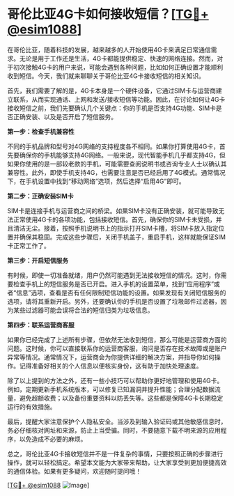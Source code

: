 # 哥伦比亚4G卡如何接收短信？[[TG💪+ @esim1088](https://t.me/s/esim1088)]

在哥伦比亚，随着科技的发展，越来越多的人开始使用4G卡来满足日常通信需求。无论是用于工作还是生活，4G卡都能提供稳定、快速的网络连接。然而，对于初次接触4G卡的用户来说，可能会遇到各种问题，比如如何正确设置才能顺利收到短信。今天，我们就来聊聊关于哥伦比亚4G卡接收短信的相关知识。

首先，我们需要了解的是，4G卡本身是一个硬件设备，它通过SIM卡与运营商建立联系，从而实现通话、上网和发送/接收短信等功能。因此，在讨论如何让4G卡接收短信之前，我们先要确认几个关键点：你的手机是否支持4G功能、SIM卡是否正确安装、以及是否开启了短信服务。

**第一步：检查手机兼容性**

不同的手机品牌和型号对4G网络的支持程度各不相同。如果你打算使用4G卡，首先要确保你的手机能够支持4G网络。一般来说，现代智能手机几乎都支持4G，但如果你使用的是一部较老款的手机，可能需要查阅说明书或咨询专业人士以确认其兼容性。此外，即使手机支持4G，也需要注意是否已经启用了4G模式。通常情况下，在手机设置中找到“移动网络”选项，然后选择“启用4G”即可。

**第二步：正确安装SIM卡**

SIM卡是连接手机与运营商之间的桥梁。如果SIM卡没有正确安装，就可能导致无法正常使用4G卡的各项功能，包括接收短信。首先，确保你的SIM卡未受损，并且清洁无尘。接着，按照手机说明书上的指示打开SIM卡槽，将SIM卡放入指定位置并确保其稳固。完成这些步骤后，关闭手机盖子，重启手机，这样就能保证SIM卡正常工作了。

**第三步：开启短信服务**

有时候，即使一切准备就绪，用户仍然可能遇到无法接收短信的情况。这时，你需要检查手机上的短信服务是否已开启。进入手机的设置菜单，找到“应用程序”或者“信息”选项，查看是否有任何限制短信功能的设置。如果发现有关闭短信服务的选项，请将其重新开启。另外，还要确认你的手机是否设置了垃圾邮件过滤器，因为某些过滤器可能会误将合法的短信归类为垃圾信息。

**第四步：联系运营商客服**

如果你已经完成了上述所有步骤，但依然无法收到短信，那么可能是运营商方面的问题。这时候，你可以直接联系你的运营商客服，询问是否存在技术故障或是账户异常等情况。通常情况下，运营商会为你提供详细的解决方案，并指导你如何操作。记得准备好相关的个人信息以便核实身份，这有助于加快处理速度。

除了以上提到的方法之外，还有一些小技巧可以帮助你更好地管理和使用4G卡。例如，定期更新手机系统版本，可以修复已知漏洞并提升性能；合理分配数据流量，避免超额收费；以及备份重要资料以防丢失等。这些都是保障4G卡长期稳定运行的有效措施。

最后，提醒大家注意保护个人隐私安全。当涉及到输入验证码或其他敏感信息时，务必仔细核对网址和来源，防止上当受骗。同时，不要随意下载不明来源的应用程序，以免造成不必要的麻烦。

总之，哥伦比亚4G卡接收短信并不是一件复杂的事情，只要按照正确的步骤进行操作，就可以轻松搞定。希望本文能为大家带来帮助，让大家享受到更加便捷高效的通信体验。如果有更多疑问，欢迎随时提问哦！

[[TG💪+ @esim1088](https://t.me/s/esim1088) ![Image](https://i.postimg.cc/4NQfJmqS/Snipaste-2025-05-13-00-14-12.png)]